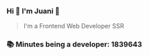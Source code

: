 ### Hi 👋 I&#39;m Juani 🦁

> I&#39;m a Frontend Web Developer SSR

### 📚 Minutes being a developer: 1839643
